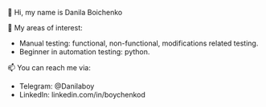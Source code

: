 👋 Hi, my name is Danila Boichenko

:eyes: My areas of interest:

* Manual testing: functional, non-functional, modifications related testing.
* Beginner in automation testing: python.

:mailbox: You can reach me via:

* Telegram: @Danilaboy 
* LinkedIn: linkedin.com/in/boychenkod

